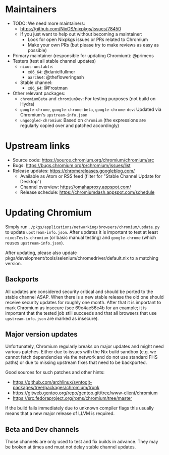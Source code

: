 # Maintainers

- TODO: We need more maintainers:
  - https://github.com/NixOS/nixpkgs/issues/78450
  - If you just want to help out without becoming a maintainer:
    - Look for open Nixpkgs issues or PRs related to Chromium
    - Make your own PRs (but please try to make reviews as easy as possible)
- Primary maintainer (responsible for updating Chromium): @primeos
- Testers (test all stable channel updates)
  - `nixos-unstable`:
    - `x86_64`: @danielfullmer
    - `aarch64`: @thefloweringash
  - Stable channel:
    - `x86_64`: @Frostman
- Other relevant packages:
  - `chromiumBeta` and `chromiumDev`: For testing purposes (not build on Hydra)
  - `google-chrome`, `google-chrome-beta`, `google-chrome-dev`: Updated via
    Chromium's `upstream-info.json`
  - `ungoogled-chromium`: Based on `chromium` (the expressions are regularly
    copied over and patched accordingly)

# Upstream links

- Source code: https://source.chromium.org/chromium/chromium/src
- Bugs: https://bugs.chromium.org/p/chromium/issues/list
- Release updates: https://chromereleases.googleblog.com/
  - Available as Atom or RSS feed (filter for
    "Stable Channel Update for Desktop")
  - Channel overview: https://omahaproxy.appspot.com/
  - Release schedule: https://chromiumdash.appspot.com/schedule

# Updating Chromium

Simply run `./pkgs/applications/networking/browsers/chromium/update.py` to
update `upstream-info.json`. After updates it is important to test at least
`nixosTests.chromium` (or basic manual testing) and `google-chrome` (which
reuses `upstream-info.json`).

After updating, please also update pkgs/development/tools/selenium/chromedriver/default.nix
to a matching version.

## Backports

All updates are considered security critical and should be ported to the stable
channel ASAP. When there is a new stable release the old one should receive
security updates for roughly one month. After that it is important to mark
Chromium as insecure (see 69e4ae56c4b for an example; it is important that the
tested job still succeeds and that all browsers that use `upstream-info.json`
are marked as insecure).

## Major version updates

Unfortunately, Chromium regularly breaks on major updates and might need
various patches. Either due to issues with the Nix build sandbox (e.g. we cannot
fetch dependencies via the network and do not use standard FHS paths) or due to
missing upstream fixes that need to be backported.

Good sources for such patches and other hints:
- https://github.com/archlinux/svntogit-packages/tree/packages/chromium/trunk
- https://gitweb.gentoo.org/repo/gentoo.git/tree/www-client/chromium
- https://src.fedoraproject.org/rpms/chromium/tree/master

If the build fails immediately due to unknown compiler flags this usually means
that a new major release of LLVM is required.

## Beta and Dev channels

Those channels are only used to test and fix builds in advance. They may be
broken at times and must not delay stable channel updates.

